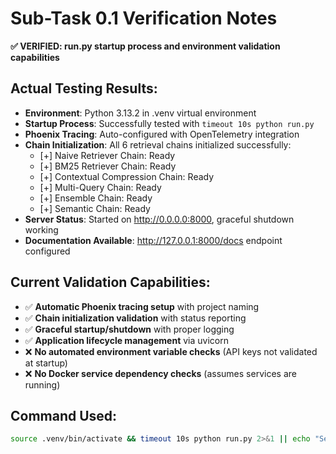 # Sub-Task 0.1 Verification Notes

**✅ VERIFIED: run.py startup process and environment validation capabilities**

## Actual Testing Results:
- **Environment**: Python 3.13.2 in .venv virtual environment  
- **Startup Process**: Successfully tested with `timeout 10s python run.py`
- **Phoenix Tracing**: Auto-configured with OpenTelemetry integration
- **Chain Initialization**: All 6 retrieval chains initialized successfully:
  - [+] Naive Retriever Chain: Ready
  - [+] BM25 Retriever Chain: Ready  
  - [+] Contextual Compression Chain: Ready
  - [+] Multi-Query Chain: Ready
  - [+] Ensemble Chain: Ready
  - [+] Semantic Chain: Ready
- **Server Status**: Started on http://0.0.0.0:8000, graceful shutdown working
- **Documentation Available**: http://127.0.0.1:8000/docs endpoint configured

## Current Validation Capabilities:
- ✅ **Automatic Phoenix tracing setup** with project naming
- ✅ **Chain initialization validation** with status reporting  
- ✅ **Graceful startup/shutdown** with proper logging
- ✅ **Application lifecycle management** via uvicorn
- ❌ **No automated environment variable checks** (API keys not validated at startup)
- ❌ **No Docker service dependency checks** (assumes services are running)

## Command Used:
```bash
source .venv/bin/activate && timeout 10s python run.py 2>&1 || echo "Server startup test completed"
``` 